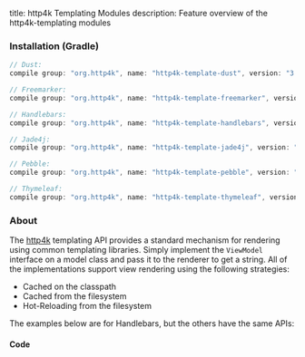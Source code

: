 title: http4k Templating Modules
description: Feature overview of the http4k-templating modules

### Installation (Gradle)

```groovy
// Dust: 
compile group: "org.http4k", name: "http4k-template-dust", version: "3.255.0"

// Freemarker: 
compile group: "org.http4k", name: "http4k-template-freemarker", version: "3.255.0"

// Handlebars: 
compile group: "org.http4k", name: "http4k-template-handlebars", version: "3.255.0"

// Jade4j: 
compile group: "org.http4k", name: "http4k-template-jade4j", version: "3.255.0"

// Pebble: 
compile group: "org.http4k", name: "http4k-template-pebble", version: "3.255.0"

// Thymeleaf: 
compile group: "org.http4k", name: "http4k-template-thymeleaf", version: "3.255.0"
```

### About
The [http4k] templating API provides a standard mechanism for rendering using common templating libraries. Simply implement the `ViewModel` interface on a model class and pass it to the renderer to get a string. All of the implementations support view rendering using the following strategies:

* Cached on the classpath
* Cached from the filesystem
* Hot-Reloading from the filesystem

The examples below are for Handlebars, but the others have the same APIs:

#### Code  [<img class="octocat"/>](https://github.com/http4k/http4k/blob/master/src/docs/guide/modules/templating/example.kt)

<script src="https://gist-it.appspot.com/https://github.com/http4k/http4k/blob/master/src/docs/guide/modules/templating/example.kt"></script>

[http4k]: https://http4k.org
